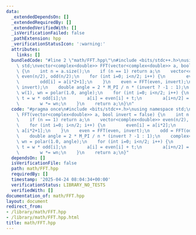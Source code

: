 ```yaml
---
data:
  _extendedDependsOn: []
  _extendedRequiredBy: []
  _extendedVerifiedWith: []
  _isVerificationFailed: false
  _pathExtension: hpp
  _verificationStatusIcon: ':warning:'
  attributes:
    links: []
  bundledCode: "#line 2 \"math/FFT.hpp\"\n#include <bits/stdc++.h>\nusing namespace\
    \ std;\nvector<complex<double>> FFT(vector<complex<double>> a, bool invert = false)\
    \ {\n    int n = a.size();\n    if (n == 1) return a;\n    vector<complex<double>>\
    \ even(n/2), odd(n/2);\n    for (int i=0; i<n/2; i++) {\n        even[i] = a[i*2];\n\
    \        odd[i] = a[i*2+1];\n    }\n    even = FFT(even, invert);\n    odd = FFT(odd,\
    \ invert);\n    double angle = 2 * M_PI / n * (invert ? -1 : 1);\n    complex<double>\
    \ w(1), wn = polar(1.0, angle);\n    for (int i=0; i<n/2; i++) {\n        complex<double>\
    \ t = w * odd[i];\n        a[i] = even[i] + t;\n        a[i+n/2] = even[i] - t;\n\
    \        w *= wn;\n    }\n    return a;\n}\n"
  code: "#pragma once\n#include <bits/stdc++.h>\nusing namespace std;\nvector<complex<double>>\
    \ FFT(vector<complex<double>> a, bool invert = false) {\n    int n = a.size();\n\
    \    if (n == 1) return a;\n    vector<complex<double>> even(n/2), odd(n/2);\n\
    \    for (int i=0; i<n/2; i++) {\n        even[i] = a[i*2];\n        odd[i] =\
    \ a[i*2+1];\n    }\n    even = FFT(even, invert);\n    odd = FFT(odd, invert);\n\
    \    double angle = 2 * M_PI / n * (invert ? -1 : 1);\n    complex<double> w(1),\
    \ wn = polar(1.0, angle);\n    for (int i=0; i<n/2; i++) {\n        complex<double>\
    \ t = w * odd[i];\n        a[i] = even[i] + t;\n        a[i+n/2] = even[i] - t;\n\
    \        w *= wn;\n    }\n    return a;\n}"
  dependsOn: []
  isVerificationFile: false
  path: math/FFT.hpp
  requiredBy: []
  timestamp: '2025-04-24 08:04:34+00:00'
  verificationStatus: LIBRARY_NO_TESTS
  verifiedWith: []
documentation_of: math/FFT.hpp
layout: document
redirect_from:
- /library/math/FFT.hpp
- /library/math/FFT.hpp.html
title: math/FFT.hpp
---
```

